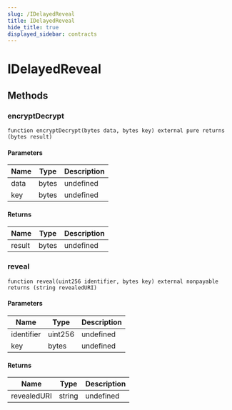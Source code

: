 ```yaml
---
slug: /IDelayedReveal
title: IDelayedReveal
hide_title: true
displayed_sidebar: contracts
---
```


# IDelayedReveal

## Methods

### encryptDecrypt

```solidity
function encryptDecrypt(bytes data, bytes key) external pure returns (bytes result)
```

#### Parameters

| Name | Type  | Description |
| ---- | ----- | ----------- |
| data | bytes | undefined   |
| key  | bytes | undefined   |

#### Returns

| Name   | Type  | Description |
| ------ | ----- | ----------- |
| result | bytes | undefined   |

### reveal

```solidity
function reveal(uint256 identifier, bytes key) external nonpayable returns (string revealedURI)
```

#### Parameters

| Name       | Type    | Description |
| ---------- | ------- | ----------- |
| identifier | uint256 | undefined   |
| key        | bytes   | undefined   |

#### Returns

| Name        | Type   | Description |
| ----------- | ------ | ----------- |
| revealedURI | string | undefined   |
